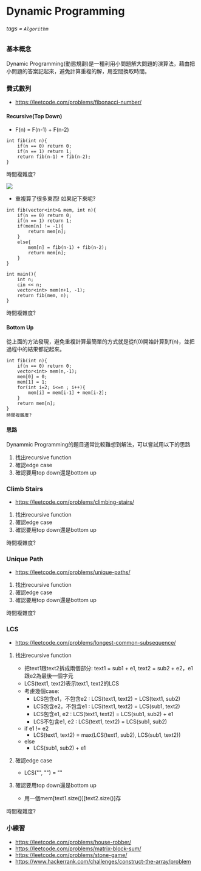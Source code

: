 # Dynamic Programming
###### tags = `Algorithm`

### 基本概念
Dynamic Programming(動態規劃)是一種利用小問題解大問題的演算法，藉由把小問題的答案記起來，避免計算重複的解，用空間換取時間。

### 費式數列

* https://leetcode.com/problems/fibonacci-number/

#### Recursive(Top Down)

* F(n) = F(n-1) + F(n-2)
    
```cpp=1
int fib(int n){
    if(n == 0) return 0;
    if(n == 1) return 1;
    return fib(n-1) + fib(n-2);
}
```

時間複雜度?

![](https://i.imgur.com/Nrqe5M0.png)

* 重複算了很多東西! 如果記下來呢?

```cpp=1
int fib(vector<int>& mem, int n){
    if(n == 0) return 0;
    if(n == 1) return 1;
    if(mem[n] != -1){
        return mem[n];
    }
    else{
        mem[n] = fib(n-1) + fib(n-2);
        return mem[n];
    }
}

int main(){
    int n;
    cin << n;
    vector<int> mem(n+1, -1);
    return fib(mem, n);
}
```

時間複雜度?


#### Bottom Up

從上面的方法發現，避免重複計算最簡單的方式就是從f(0)開始計算到f(n)，並把過程中的結果都記起來。

```cpp=1
int fib(int n){
    if(n == 0) return 0;
    vector<int> mem(n,-1);
    mem[0] = 0;
    mem[1] = 1;
    for(int i=2; i<=n ; i++){
        mem[i] = mem[i-1] + mem[i-2];
    }
    return mem[n];
}
時間複雜度?

```

#### 思路

Dynammic Programming的題目通常比較難想到解法，可以嘗試用以下的思路

1. 找出recursive function
2. 確認edge case
3. 確認要用top down還是bottom up

### Climb Stairs

* https://leetcode.com/problems/climbing-stairs/

1. 找出recursive function
2. 確認edge case
3. 確認要用top down還是bottom up

時間複雜度?

### Unique Path

* https://leetcode.com/problems/unique-paths/

1. 找出recursive function
2. 確認edge case
3. 確認要用top down還是bottom up

時間複雜度?

### LCS

* https://leetcode.com/problems/longest-common-subsequence/

1. 找出recursive function
    * 把text1跟text2拆成兩個部分: text1 = sub1 + e1, text2 = sub2 + e2，e1跟e2為最後一個字元
    * LCS(text1, text2)表示text1, text2的LCS
    * 考慮幾個case:
        * LCS包含e1，不包含e2 : LCS(text1, text2) = LCS(text1, sub2)
        * LCS包含e2，不包含e1 : LCS(text1, text2) = LCS(sub1, text2)
        * LCS包含e1, e2 : LCS(text1, text2) = LCS(sub1, sub2) + e1
        * LCS不包含e1, e2 : LCS(text1, text2) = LCS(sub1, sub2)
    * if e1 != e2
        * LCS(text1, text2) = max(LCS(text1, sub2), LCS(sub1, text2))
    * else
        * LCS(sub1, sub2) + e1
        
3. 確認edge case
    * LCS("", "") = ""
    
4. 確認要用top down還是bottom up
    * 用一個mem[text1.size()][text2.size()]存

時間複雜度?

### 小練習
* https://leetcode.com/problems/house-robber/
* https://leetcode.com/problems/matrix-block-sum/
* https://leetcode.com/problems/stone-game/
* https://www.hackerrank.com/challenges/construct-the-array/problem






